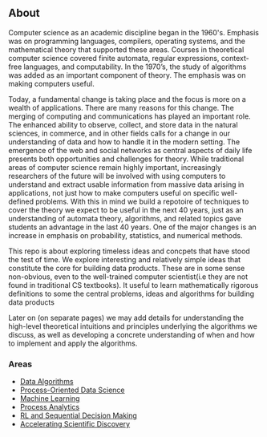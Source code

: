 
## About

Computer science as an academic discipline began in the 1960's. Emphasis was on programming languages, compilers, operating systems, and the mathematical theory that supported these areas. Courses in theoretical computer science covered finite automata, regular expressions, context-free languages, and computability. In the 1970’s, the study of algorithms was added as an important component of theory. The emphasis was on making computers useful. 

Today, a fundamental change is taking place and the focus is more on a wealth of applications. There are many reasons for this change. The merging of computing and communications has played an important role. The enhanced ability to observe, collect, and store data in the natural sciences, in commerce, and in other fields calls for a change in our understanding of data and how to handle it in the modern setting. The emergence of the web and social networks as central aspects of daily life presents both opportunities and challenges for theory. While traditional areas of computer science remain highly important, increasingly researchers of the future will be involved with using computers to understand and extract usable information from massive data arising in applications, not just how to make computers useful on specific well-defined problems. With this in mind we build a repotoire of techniques to cover the theory we expect to be useful in the next 40 years, just as an understanding of automata theory, algorithms, and related topics gave students an advantage in the last 40 years. One of the major changes is an increase in emphasis on probability, statistics, and numerical methods.

This repo is about exploring timeless ideas and concpets that have stood the test of time. We explore interesting and relatively simple ideas  that constitute the core for building data products. These are in some sense non-obvious,
even to the well-trained computer scientist(i.e they are not found in traditional CS textbooks). It useful to learn mathematically rigorous definitions to some the central problems, ideas and algorithms for building data products
 
Later on (on separate pages) we may add details for understanding the high-level theoretical intuitions and principles underlying the algorithms we discuss, as well as developing a concrete understanding of when and how to implement and apply the algorithms.


### Areas

- [Data Algorithms]()
- [Process-Oriented Data Science](https://github.com/asjad99/Process_analytics_GYM/blob/master/docs/index.md)
- [Machine Learning](https://github.com/asjad99/Machine-Learning-GYM)
- [Process Analytics](https://hitchhikerguide.gitbook.io/process-analytics/)
- [RL and Sequential Decision Making](https://github.com/asjad99/Reinforcement-Learning)
- [Accelerating Scientific Discovery]()



